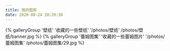 ```yaml
---
title: 我的图库
date: 2020-08-24 20:39:36
---
```

<div class="gallery-group-main">
{% galleryGroup '壁纸' '收藏的一些壁纸' '/photos/壁纸' /photos/壁纸/banner.jpg %}
{% galleryGroup '蕾姆图集' '收藏的一些蕾姆图片' '/photos/蕾姆图集' /photos/蕾姆图集/29.jpg %}
</div>
